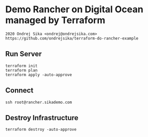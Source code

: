 # Demo Rancher on Digital Ocean managed by Terraform

    2020 Ondrej Sika <ondrej@ondrejsika.com>
    https://github.com/ondrejsika/terraform-do-rancher-example


## Run Server

```
terraform init
terraform plan
terraform apply -auto-approve
```

## Connect

```
ssh root@rancher.sikademo.com
```


## Destroy Infrastructure

```
terraform destroy -auto-approve
```
